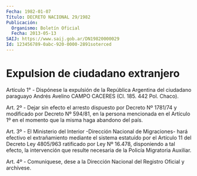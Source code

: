 ```yaml
---
Fecha: 1982-01-07
Título: DECRETO NACIONAL 29/1982
Publicación:
  Organismo: Boletín Oficial
  Fecha: 2013-05-13
SAIJ: https://www.saij.gob.ar/DN19820000029
Id: 123456789-0abc-920-0000-2891soterced
---
```

# Expulsion de ciudadano extranjero

<a id="1"></a>
Artículo 1° - Dispónese la expulsión de la República Argentina del ciudadano paraguayo Andrés Avelino CAMPO CACERES (CI. 185. 442 Pol. Chaco).

<a id="2"></a>
Art. 2º - Dejar sin efecto el arresto dispuesto por Decreto Nº 1781/74 y modificado por Decreto Nº 594/81, en la persona mencionada en el Artículo 1º en el momento que la misma haga abandono del país.

<a id="3"></a>
Art. 3º - El Ministerio del Interior -Dirección Nacional de Migraciones- hará efectivo el extrañamiento mediante el sistema estatuído por el Artículo 11 del Decreto Ley 4805/963 ratificado por Ley Nº 16.478, disponiendo a tal efecto, la intervención que resulte necesaria de la Policía Migratoria Auxiliar.

<a id="4"></a>
Art. 4º - Comuníquese, dese a la Dirección Nacional del Registro Oficial y archívese.